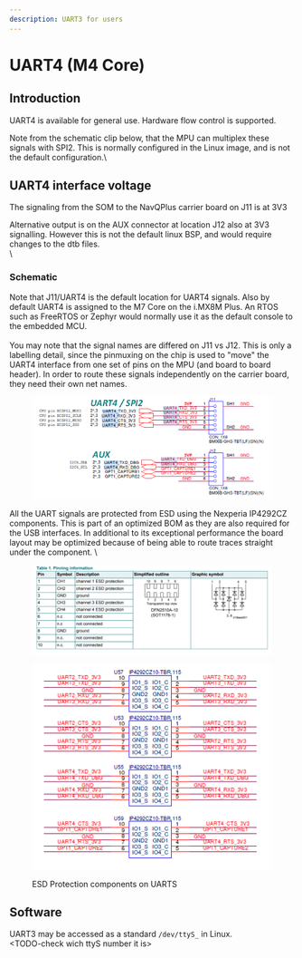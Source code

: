 ```yaml
---
description: UART3 for users
---
```


# UART4 (M4 Core)

## Introduction

UART4 is available for general use. Hardware flow control is supported.

Note from the schematic clip below, that the MPU can multiplex these signals with SPI2. This is normally configured in the Linux image, and is not the default configuration.\


## UART4 interface voltage

The signaling from the SOM to the NavQPlus carrier board on J11 is at 3V3&#x20;

Alternative output is on the AUX connector at location J12 also at 3V3 signalling. However this is not the default linux BSP, and would require changes to the dtb files.\
\


### Schematic

Note that J11/UART4 is the default location for UART4 signals. Also by default UART4 is assigned to the M7 Core on the i.MX8M Plus. An RTOS such as FreeRTOS or Zephyr would normally use it as the default console to the embedded MCU.\
\
You may note that the signal names are differed on J11 vs J12. This is only a labelling detail, since the pinmuxing on the chip is used to "move" the UART4 interface from one set of pins on the MPU (and board to board header). In order to route these signals independently on the carrier board, they need their own net names.

<figure><img src="../../../.gitbook/assets/image (2).png" alt=""><figcaption></figcaption></figure>

All the UART signals are protected from ESD using the Nexperia IP4292CZ components. This is part of an optimized BOM as they are also required for the USB interfaces. In additional to its exceptional performance the board layout may be optimized because of being able to route traces straight under the component. \


<figure><img src="../../../.gitbook/assets/image.png" alt=""><figcaption></figcaption></figure>

<figure><img src="../../../.gitbook/assets/image (4).png" alt=""><figcaption><p>ESD Protection components on UARTS</p></figcaption></figure>

## Software

UART3 may be accessed as a standard `/dev/ttyS_` in Linux.\
\<TODO-check wich ttyS number it is>&#x20;



##
